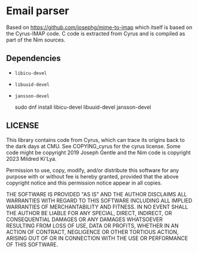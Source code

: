 # Email parser

Based on <https://github.com/josephg/mime-to-jmap> which itself is based on the
Cyrus-IMAP code. C code is extracted from Cyrus and is compiled as part of the
Nim sources.

## Dependencies

- `libicu-devel`
- `libuuid-devel`
- `jansson-devel`

    sudo dnf install libicu-devel libuuid-devel jansson-devel

## LICENSE

This library contains code from Cyrus, which can trace its origins back to the
dark days at CMU. See COPYING_cyrus for the cyrus license. Some code might be
copyright 2019 Joseph Gentle and the Nim code is copyright 2023 Mildred Ki'Lya.

Permission to use, copy, modify, and/or distribute this software for any purpose
with or without fee is hereby granted, provided that the above copyright notice
and this permission notice appear in all copies.

THE SOFTWARE IS PROVIDED "AS IS" AND THE AUTHOR DISCLAIMS ALL WARRANTIES WITH
REGARD TO THIS SOFTWARE INCLUDING ALL IMPLIED WARRANTIES OF MERCHANTABILITY AND
FITNESS. IN NO EVENT SHALL THE AUTHOR BE LIABLE FOR ANY SPECIAL, DIRECT,
INDIRECT, OR CONSEQUENTIAL DAMAGES OR ANY DAMAGES WHATSOEVER RESULTING FROM LOSS
OF USE, DATA OR PROFITS, WHETHER IN AN ACTION OF CONTRACT, NEGLIGENCE OR OTHER
TORTIOUS ACTION, ARISING OUT OF OR IN CONNECTION WITH THE USE OR PERFORMANCE OF
THIS SOFTWARE.
 